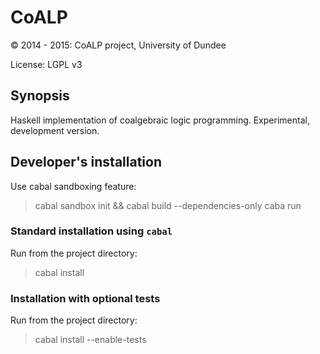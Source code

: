 # CoALP

:copyright: 2014 - 2015: CoALP project, University of Dundee

License: LGPL v3


## Synopsis

Haskell implementation of coalgebraic logic programming. Experimental,
development version.


## Developer's installation

Use cabal sandboxing feature:

> cabal sandbox init && cabal build --dependencies-only
> caba run


### Standard installation using `cabal`

Run from the project directory:

> cabal install


### Installation with optional tests

Run from the project directory:

> cabal install --enable-tests
